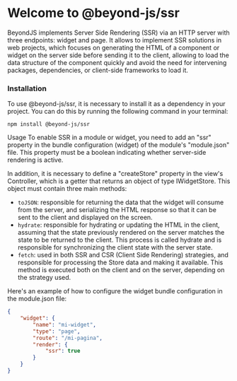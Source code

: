 # Welcome to @beyond-js/ssr

BeyondJS implements Server Side Rendering (SSR) via an HTTP server with three endpoints: widget and page. It allows to implement SSR solutions in web projects, which focuses on generating the HTML of a component or widget on the server side before sending it to the client, allowing to load the data structure of the component quickly and avoid the need for intervening packages, dependencies, or client-side frameworks to load it.

### Installation

To use @beyond-js/ssr, it is necessary to install it as a dependency in your project. You can do this by running the following command in your terminal:

```
npm install @beyond-js/ssr

```

Usage
To enable SSR in a module or widget, you need to add an "ssr" property in the bundle configuration (widget) of the module's "module.json" file. This property must be a boolean indicating whether server-side rendering is active.

In addition, it is necessary to define a "createStore" property in the view's Controller, which is a getter that returns an object of type IWidgetStore. This object must contain three main methods:

-   `toJSON`: responsible for returning the data that the widget will consume from the server, and serializing the HTML response so that it can be sent to the client and displayed on the screen.
-   `hydrate`: responsible for hydrating or updating the HTML in the client, assuming that the state previously rendered on the server matches the state to be returned to the client. This process is called hydrate and is responsible for synchronizing the client state with the server state.
-   `fetch`: used in both SSR and CSR (Client Side Rendering) strategies, and responsible for processing the Store data and making it available. This method is executed both on the client and on the server, depending on the strategy used.

Here's an example of how to configure the widget bundle configuration in the module.json file:

```json
{
    "widget": {
        "name": "mi-widget",
        "type": "page",
        "route": "/mi-pagina",
        "render": {
            "ssr": true
        }
    }
}
```
